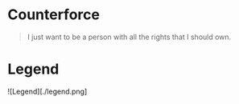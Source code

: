 Counterforce
============

> I just want to be a person with all the rights that I should own.

# Legend
![Legend][./legend.png]
